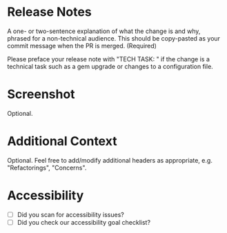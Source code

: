 # Release Notes

A one- or two-sentence explanation of what the change is and why, phrased for a non-technical audience. This should be copy-pasted as your commit message when the PR is merged. (Required)

Please preface your release note with "TECH TASK: " if the change is a technical task such as a gem upgrade or changes to a configuration file.

# Screenshot

Optional.

# Additional Context

Optional. Feel free to add/modify additional headers as appropriate, e.g. "Refactorings", "Concerns".

# Accessibility
- [ ] Did you scan for accessibility issues?
- [ ] Did you check our accessibility goal checklist?
